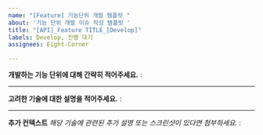 ```yaml
---
name: "[Feature] 기능단위 개발 템플릿 "
about: '기능 단위 개발 이슈 작성 템플릿 '
title: "[API]_Feature TITLE_[Develop]"
labels: Develop, 진행 대기
assignees: Eight-Corner

---
```


**개발하는 기능 단위에 대해 간략히 적어주세요.**
: 

---

**고려한 기술에 대한 설명을 적어주세요.**
:

---

**추가 컨텍스트**
*해당 기술에 관련된 추가 설명 또는 스크린샷이 있다면 첨부하세요.*
:

